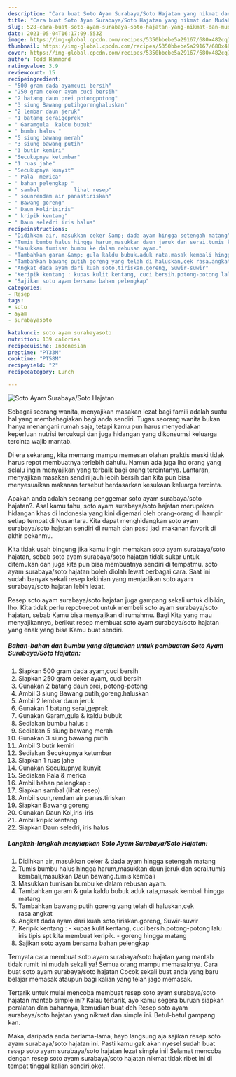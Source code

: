 ```yaml
---
description: "Cara buat Soto Ayam Surabaya/Soto Hajatan yang nikmat dan Mudah Dibuat"
title: "Cara buat Soto Ayam Surabaya/Soto Hajatan yang nikmat dan Mudah Dibuat"
slug: 528-cara-buat-soto-ayam-surabaya-soto-hajatan-yang-nikmat-dan-mudah-dibuat
date: 2021-05-04T16:17:09.553Z
image: https://img-global.cpcdn.com/recipes/5350bbebe5a29167/680x482cq70/soto-ayam-surabayasoto-hajatan-foto-resep-utama.jpg
thumbnail: https://img-global.cpcdn.com/recipes/5350bbebe5a29167/680x482cq70/soto-ayam-surabayasoto-hajatan-foto-resep-utama.jpg
cover: https://img-global.cpcdn.com/recipes/5350bbebe5a29167/680x482cq70/soto-ayam-surabayasoto-hajatan-foto-resep-utama.jpg
author: Todd Hammond
ratingvalue: 3.9
reviewcount: 15
recipeingredient:
- "500 gram dada ayamcuci bersih"
- "250 gram ceker ayam cuci bersih"
- "2 batang daun prei potongpotong"
- "3 siung Bawang putihgorenghaluskan"
- "2 lembar daun jeruk"
- "1 batang seraigeprek"
- " Garamgula  kaldu bubuk"
- " bumbu halus "
- "5 siung bawang merah"
- "3 siung bawang putih"
- "3 butir kemiri"
- "Secukupnya ketumbar"
- "1 ruas jahe"
- "Secukupnya kunyit"
- " Pala  merica"
- " bahan pelengkap "
- " sambal           lihat resep"
- " sounrendam air panastiriskan"
- " Bawang goreng"
- " Daun Kolirisiris"
- " kripik kentang"
- " Daun seledri iris halus"
recipeinstructions:
- "Didihkan air, masukkan ceker &amp; dada ayam hingga setengah matang"
- "Tumis bumbu halus hingga harum,masukkan daun jeruk dan serai.tumis kembali,masukkan Daun bawang.tumis kembali"
- "Masukkan tumisan bumbu ke dalam rebusan ayam."
- "Tambahkan garam &amp; gula kaldu bubuk.aduk rata,masak kembali hingga matang"
- "Tambahkan bawang putih goreng yang telah di haluskan,cek rasa.angkat"
- "Angkat dada ayam dari kuah soto,tiriskan.goreng, Suwir-suwir"
- "Keripik kentang : kupas kulit kentang, cuci bersih.potong-potong lalu iris tipis spt kita membuat keripik. goreng hingga matang"
- "Sajikan soto ayam bersama bahan pelengkap"
categories:
- Resep
tags:
- soto
- ayam
- surabayasoto

katakunci: soto ayam surabayasoto 
nutrition: 139 calories
recipecuisine: Indonesian
preptime: "PT33M"
cooktime: "PT58M"
recipeyield: "2"
recipecategory: Lunch

---
```



![Soto Ayam Surabaya/Soto Hajatan](https://img-global.cpcdn.com/recipes/5350bbebe5a29167/680x482cq70/soto-ayam-surabayasoto-hajatan-foto-resep-utama.jpg)

Sebagai seorang wanita, menyajikan masakan lezat bagi famili adalah suatu hal yang membahagiakan bagi anda sendiri. Tugas seorang  wanita bukan hanya menangani rumah saja, tetapi kamu pun harus menyediakan keperluan nutrisi tercukupi dan juga hidangan yang dikonsumsi keluarga tercinta wajib mantab.

Di era  sekarang, kita memang mampu memesan olahan praktis meski tidak harus repot membuatnya terlebih dahulu. Namun ada juga lho orang yang selalu ingin menyajikan yang terbaik bagi orang tercintanya. Lantaran, menyajikan masakan sendiri jauh lebih bersih dan kita pun bisa menyesuaikan makanan tersebut berdasarkan kesukaan keluarga tercinta. 



Apakah anda adalah seorang penggemar soto ayam surabaya/soto hajatan?. Asal kamu tahu, soto ayam surabaya/soto hajatan merupakan hidangan khas di Indonesia yang kini digemari oleh orang-orang di hampir setiap tempat di Nusantara. Kita dapat menghidangkan soto ayam surabaya/soto hajatan sendiri di rumah dan pasti jadi makanan favorit di akhir pekanmu.

Kita tidak usah bingung jika kamu ingin memakan soto ayam surabaya/soto hajatan, sebab soto ayam surabaya/soto hajatan tidak sukar untuk ditemukan dan juga kita pun bisa membuatnya sendiri di tempatmu. soto ayam surabaya/soto hajatan boleh diolah lewat berbagai cara. Saat ini sudah banyak sekali resep kekinian yang menjadikan soto ayam surabaya/soto hajatan lebih lezat.

Resep soto ayam surabaya/soto hajatan juga gampang sekali untuk dibikin, lho. Kita tidak perlu repot-repot untuk membeli soto ayam surabaya/soto hajatan, sebab Kamu bisa menyajikan di rumahmu. Bagi Kita yang mau menyajikannya, berikut resep membuat soto ayam surabaya/soto hajatan yang enak yang bisa Kamu buat sendiri.

<!--inarticleads1-->

##### Bahan-bahan dan bumbu yang digunakan untuk pembuatan Soto Ayam Surabaya/Soto Hajatan:

1. Siapkan 500 gram dada ayam,cuci bersih
1. Siapkan 250 gram ceker ayam, cuci bersih
1. Gunakan 2 batang daun prei, potong-potong
1. Ambil 3 siung Bawang putih,goreng.haluskan
1. Ambil 2 lembar daun jeruk
1. Gunakan 1 batang serai,geprek
1. Gunakan  Garam,gula &amp; kaldu bubuk
1. Sediakan  bumbu halus :
1. Sediakan 5 siung bawang merah
1. Gunakan 3 siung bawang putih
1. Ambil 3 butir kemiri
1. Sediakan Secukupnya ketumbar
1. Siapkan 1 ruas jahe
1. Gunakan Secukupnya kunyit
1. Sediakan  Pala &amp; merica
1. Ambil  bahan pelengkap :
1. Siapkan  sambal           (lihat resep)
1. Ambil  soun,rendam air panas.tiriskan
1. Siapkan  Bawang goreng
1. Gunakan  Daun Kol,iris-iris
1. Ambil  kripik kentang
1. Siapkan  Daun seledri, iris halus




<!--inarticleads2-->

##### Langkah-langkah menyiapkan Soto Ayam Surabaya/Soto Hajatan:

1. Didihkan air, masukkan ceker &amp; dada ayam hingga setengah matang
1. Tumis bumbu halus hingga harum,masukkan daun jeruk dan serai.tumis kembali,masukkan Daun bawang.tumis kembali
1. Masukkan tumisan bumbu ke dalam rebusan ayam.
1. Tambahkan garam &amp; gula kaldu bubuk.aduk rata,masak kembali hingga matang
1. Tambahkan bawang putih goreng yang telah di haluskan,cek rasa.angkat
1. Angkat dada ayam dari kuah soto,tiriskan.goreng, Suwir-suwir
1. Keripik kentang : - kupas kulit kentang, cuci bersih.potong-potong lalu iris tipis spt kita membuat keripik. - goreng hingga matang
1. Sajikan soto ayam bersama bahan pelengkap




Ternyata cara membuat soto ayam surabaya/soto hajatan yang mantab tidak rumit ini mudah sekali ya! Semua orang mampu memasaknya. Cara buat soto ayam surabaya/soto hajatan Cocok sekali buat anda yang baru belajar memasak ataupun bagi kalian yang telah jago memasak.

Tertarik untuk mulai mencoba membuat resep soto ayam surabaya/soto hajatan mantab simple ini? Kalau tertarik, ayo kamu segera buruan siapkan peralatan dan bahannya, kemudian buat deh Resep soto ayam surabaya/soto hajatan yang nikmat dan simple ini. Betul-betul gampang kan. 

Maka, daripada anda berlama-lama, hayo langsung aja sajikan resep soto ayam surabaya/soto hajatan ini. Pasti kamu gak akan nyesel sudah buat resep soto ayam surabaya/soto hajatan lezat simple ini! Selamat mencoba dengan resep soto ayam surabaya/soto hajatan nikmat tidak ribet ini di tempat tinggal kalian sendiri,oke!.


